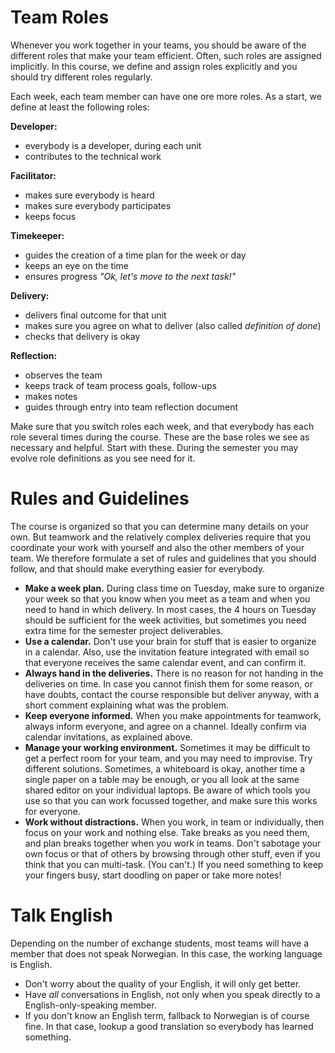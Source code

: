 # Team Roles

Whenever you work together in your teams, you should be aware of the different roles that make your team efficient. 
Often, such roles are assigned implicitly. 
In this course, we define and assign roles explicitly and you should try different roles regularly.

Each week, each team member can have one ore more roles. As a start, we define at least the following roles:


**Developer:**

* everybody is a developer, during each unit
* contributes to the technical work


**Facilitator:**

* makes sure everybody is heard
* makes sure everybody participates
* keeps focus


**Timekeeper:**

* guides the creation of a time plan for the week or day
* keeps an eye on the time
* ensures progress *"Ok, let's move to the next task!"*


**Delivery:**

* delivers final outcome for that unit
* makes sure you agree on what to deliver (also called *definition of done*)
* checks that delivery is okay


**Reflection:**

* observes the team
* keeps track of team process goals, follow-ups
* makes notes
* guides through entry into team reflection document


Make sure that you switch roles each week, and that everybody has each role several times during the course.
These are the base roles we see as necessary and helpful. Start with these. 
During the semester you may evolve role definitions as you see need for it.


# Rules and Guidelines

The course is organized so that you can determine many details on your own.
But teamwork and the relatively complex deliveries require that you coordinate your work with yourself and also the other members of your team.
We therefore formulate a set of rules and guidelines that you should follow, and that should make everything easier for everybody.

* **Make a week plan.** During class time on Tuesday, make sure to organize your week so that you know when you meet as a team and when you need to hand in which delivery. In most cases, the 4 hours on Tuesday should be sufficient for the week activities, but sometimes you need extra time for the semester project deliverables.
* **Use a calendar.** Don't use your brain for stuff that is easier to organize in a calendar. Also, use the invitation feature integrated with email so that everyone receives the same calendar event, and can confirm it. 
* **Always hand in the deliveries.** There is no reason for not handing in the deliveries on time. In case you cannot finish them for some reason, or have doubts, contact the course responsible but deliver anyway, with a short comment explaining what was the problem. 
* **Keep everyone informed.** When you make appointments for teamwork, always inform everyone, and agree on a channel. Ideally confirm via calendar invitations, as explained above. 
* **Manage your working environment.** Sometimes it may be difficult to get a perfect room for your team, and you may need to improvise. Try different solutions. Sometimes, a whiteboard is okay, another time a single paper on a table may be enough, or you all look at the same shared editor on your individual laptops. Be aware of which tools you use so that you can work focussed together, and make sure this works for everyone.
* **Work without distractions.** When you work, in team or individually, then focus on your work and nothing else. Take breaks as you need them, and plan breaks together when you work in teams. Don't sabotage your own focus or that of others by browsing through other stuff, even if you think that you can multi-task. (You can't.) If you need something to keep your fingers busy, start doodling on paper or take more notes! 


# Talk English

Depending on the number of exchange students, most teams will have a member that does not speak Norwegian. In this case, the working language is English.

* Don't worry about the quality of your English, it will only get better.
* Have *all* conversations in English, not only when you speak directly to a English-only-speaking member.
* If you don't know an English term, fallback to Norwegian is of course fine. In that case, lookup a good translation so everybody has learned something. 


